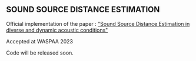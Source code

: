 ## SOUND SOURCE DISTANCE ESTIMATION

Official implementation of the paper :  ["Sound Source Distance Estimation in diverse and dynamic acoustic conditions"](https://ccrma.stanford.edu/~iran/papers/Kushwaha_et_al_WASPAA_2023.pdf)

Accepted at WASPAA 2023

Code will be released soon.


